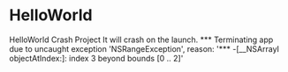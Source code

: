 HelloWorld
==========

HelloWorld Crash Project
It will crash on the launch.  *** Terminating app due to uncaught exception 'NSRangeException', reason: '*** -[__NSArrayI objectAtIndex:]: index 3 beyond bounds [0 .. 2]'

